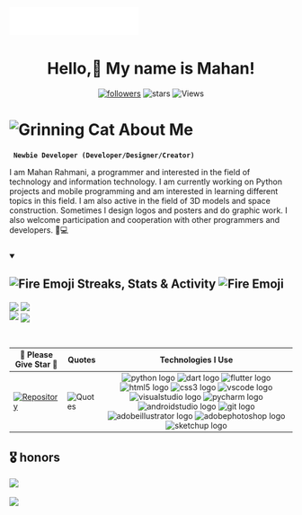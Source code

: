 <img src="images/svg/header_en.svg"></img>

<h1 align="center">Hello,👋 My name is Mahan!</h1>

<p align="center">
  <a href="https://github.com/mhnrhmni?tab=followers">
    <img alt="followers" title="Follow me on Github" src="https://custom-icon-badges.demolab.com/github/followers/mhnrhmni?color=FF0000&logoColor=white&label=Follow&logo=person-add&style=for-the-badge&labelColor=000000"/></a>
    <img alt="stars" title="stars" src="https://custom-icon-badges.demolab.com/github/stars/mhnrhmni?color=FF0000&labelColor=000000&logo=star&style=for-the-badge"/>
    <img alt="Views" title="Views" src="https://komarev.com/ghpvc/?username=mhnrhmni&color=00000F&style=for-the-badge"/>
<p/>

<!-- About Me Text BEGIN -->
# <img src="https://raw.githubusercontent.com/Tarikul-Islam-Anik/Animated-Fluent-Emojis/master/Emojis/Smilies/Grinning%20Cat.png" alt="Grinning Cat" width="25" height="25" /> About Me
**` Newbie Developer (Developer/Designer/Creator)`**

I am Mahan Rahmani, a programmer and interested in the field of technology and information technology. I am currently working on Python projects and mobile programming and am interested in learning different topics in this field. I am also active in the field of 3D models and space construction. Sometimes I design logos and posters and do graphic work. I also welcome participation and cooperation with other programmers and developers. 🚀💻

###


<details open>  
  <summary><h2><img src="https://user-images.githubusercontent.com/74038190/216122041-518ac897-8d92-4c6b-9b3f-ca01dcaf38ee.png" alt="Fire Emoji" width="30" height="30"> Streaks, Stats & Activity <img src="https://user-images.githubusercontent.com/74038190/216122041-518ac897-8d92-4c6b-9b3f-ca01dcaf38ee.png" alt="Fire Emoji" width="30" height="30"></h2></summary>
    <!-- https://github.com/anuraghazra/github-readme-stats // Github Stats-->
  <img align="center" width="400" src="https://github-readme-stats.vercel.app/api?username=mhnrhmni&hide_border=true&title_color=FFFFFF&show_icons=true&icon_color=FF0000&ring_color=FF0000&bg_color=000000&text_color=FFFFFF&rank_icon=github" />
    <!-- https://github.com/DenverCoder1/github-readme-streak-stats // Streaks Stats -->
    <img align="center" width="400" src="https://github-readme-streak-stats-eight.vercel.app/?user=mhnrhmni&theme=highcontrast&currStreakNum=FF0000&fire=FF0000&card_height=205&currStreakLabel=FF0000&ring=FF0000&border=000000" />
    <br/>
    <!-- https://github.com/Ashutosh00710/github-readme-activity-graph // Graph-Koordinaten -->
<img width="805" src="https://github-readme-activity-graph.vercel.app/graph?username=mhnrhmni&theme=high-contrast&hide_border=true&area_color=FF0000&area=true&point=FF0000&line=FF0000&" />
    <!-- https://github.com/anuraghazra/github-readme-stats // Most Used Language-->
    <img align="center" src="https://github-readme-stats.vercel.app/api/top-langs/?username=mhnrhmni&layout=compact&text_color=FFFFFF&bg_color=000000&card_width=805&hide_border=true&title_color=FF0000" />
    <br/>

</p>
</details>

<br clear="both">

| 🌟 Please Give Star 🌟 | Quotes | Technologies I Use |
|------------------------|--------|---------------------|
| <a href="https://github.com/mhnrhmni/FileSorter">![Repository](https://github-readme-stats.vercel.app/api/pin/?username=mhnrhmni&repo=FileSorter&show_owner=false&theme=transparent)</a> | ![Quotes](https://quotes-github-readme.vercel.app/api?type=vertical&theme=tokyonight) | <div align="center"> <img src="https://skillicons.dev/icons?i=py" alt="python logo" height="45" /> <img src="https://skillicons.dev/icons?i=dart" alt="dart logo" height="45" /> <img src="https://skillicons.dev/icons?i=flutter" alt="flutter logo" height="45" /> <img src="https://skillicons.dev/icons?i=html" alt="html5 logo" height="45" /> <img src="https://skillicons.dev/icons?i=css" alt="css3 logo" height="45" /> <img src="https://skillicons.dev/icons?i=vscode" alt="vscode logo" height="45" /> <img src="https://skillicons.dev/icons?i=visualstudio" alt="visualstudio logo" height="45" /> <img src="https://cdn.jsdelivr.net/gh/devicons/devicon/icons/pycharm/pycharm-original.svg" alt="pycharm logo" height="45" /> <img src="https://skillicons.dev/icons?i=androidstudio" alt="androidstudio logo" height="45" /> <img src="https://skillicons.dev/icons?i=git" alt="git logo" height="45" /> <img src="https://skillicons.dev/icons?i=ai" alt="adobeillustrator logo" height="45" /> <img src="https://skillicons.dev/icons?i=ps" alt="adobephotoshop logo" height="45" /> <img src="https://skillicons.dev/icons?i=sketchup" alt="sketchup logo" height="45" /> </div> |


###

<h2 align="left">🎖️ honors</h2>

<img height="500" src="https://certificates.cs50.io/abed8e25-f358-4d02-9e4f-9dcecbe07c56.png?size=A4"  />

[![](https://visitcount.itsvg.in/api?id=mhnrhmni&icon=6&color=5)](https://visitcount.itsvg.in)


<!-- Proudly created with GPRM ( https://gprm.itsvg.in ) -->


<!---
mhnrhmni/mhnrhmni is a ✨ special ✨ repository because its `README.md` (this file) appears on your GitHub profile.
You can click the Preview link to take a look at your changes.
--->
